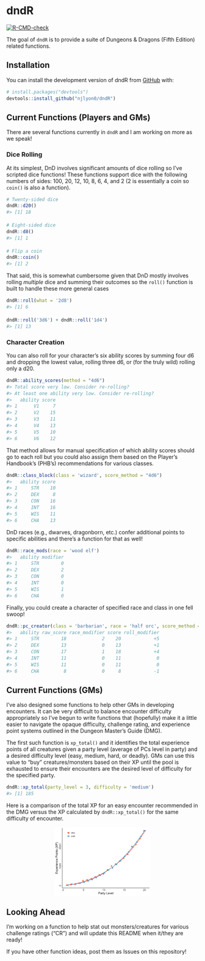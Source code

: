 
<!-- README.md is generated from README.Rmd. Please edit that file -->

# dndR

<!-- badges: start -->

[![R-CMD-check](https://github.com/njlyon0/dndR/workflows/R-CMD-check/badge.svg)](https://github.com/njlyon0/dndR/actions)
<!-- badges: end -->

The goal of `dndR` is to provide a suite of Dungeons & Dragons (Fifth
Edition) related functions.

## Installation

You can install the development version of dndR from
[GitHub](https://github.com/) with:

``` r
# install.packages("devtools")
devtools::install_github("njlyon0/dndR")
```

## Current Functions (Players and GMs)

There are several functions currently in `dndR` and I am working on more
as we speak!

### Dice Rolling

At its simplest, DnD involves significant amounts of dice rolling so
I’ve scripted dice functions! These functions support dice with the
following numbers of sides: 100, 20, 12, 10, 8, 6, 4, and 2 (2 is
essentially a coin so `coin()` is also a function).

``` r
# Twenty-sided dice
dndR::d20()
#> [1] 18

# Eight-sided dice
dndR::d8()
#> [1] 1

# Flip a coin
dndR::coin()
#> [1] 2
```

That said, this is somewhat cumbersome given that DnD mostly involves
rolling *multiple* dice and summing their outcomes so the `roll()`
function is built to handle these more general cases

``` r
dndR::roll(what = '2d8')
#> [1] 6

dndR::roll('3d6') + dndR::roll('1d4')
#> [1] 13
```

### Character Creation

You can also roll for your character’s six ability scores by summing
four d6 and dropping the lowest value, rolling three d6, or (for the
truly wild) rolling only a d20.

``` r
dndR::ability_scores(method = "4d6")
#> Total score very low. Consider re-rolling?
#> At least one ability very low. Consider re-rolling?
#>   ability score
#> 1      V1     7
#> 2      V2    15
#> 3      V3    11
#> 4      V4    13
#> 5      V5    10
#> 6      V6    12
```

That method allows for manual specification of which ability scores
should go to each roll but you could also assign them based on the
Player’s Handbook’s (PHB’s) recommendations for various classes.

``` r
dndR::class_block(class = 'wizard', score_method = "4d6")
#>   ability score
#> 1     STR    10
#> 2     DEX     8
#> 3     CON    16
#> 4     INT    16
#> 5     WIS    11
#> 6     CHA    13
```

DnD races (e.g., dwarves, dragonborn, etc.) confer additional points to
specific abilities and there’s a function for that as well!

``` r
dndR::race_mods(race = 'wood elf')
#>   ability modifier
#> 1     STR        0
#> 2     DEX        2
#> 3     CON        0
#> 4     INT        0
#> 5     WIS        1
#> 6     CHA        0
```

Finally, you could create a character of specified race and class in one
fell swoop!

``` r
dndR::pc_creator(class = 'barbarian', race = 'half orc', score_method = "4d6")
#>   ability raw_score race_modifier score roll_modifier
#> 1     STR        18             2    20            +5
#> 2     DEX        13             0    13            +1
#> 3     CON        17             1    18            +4
#> 4     INT        11             0    11             0
#> 5     WIS        11             0    11             0
#> 6     CHA         8             0     8            -1
```

## Current Functions (GMs)

I’ve also designed some functions to help other GMs in developing
encounters. It can be very difficult to balance encounter difficulty
appropriately so I’ve begun to write functions that (hopefully) make it
a little easier to navigate the opaque difficulty, challenge rating, and
experience point systems outlined in the Dungeon Master’s Guide (DMG).

The first such function is `xp_total()` and it identifies the total
experience points of all creatures given a party level (average of PCs
level in party) and a desired difficulty level (easy, medium, hard, or
deadly). GMs can use this value to “buy” creatures/monsters based on
their XP until the pool is exhausted to ensure their encounters are the
desired level of difficulty for the specified party.

``` r
dndR::xp_total(party_level = 3, difficulty = 'medium')
#> [1] 185
```

Here is a comparison of the total XP for an easy encounter recommended
in the DMG versus the XP calculated by `dndR::xp_total()` for the same
difficulty of encounter.

<img src="man/figures/README-xp_demo-1.png" width="50%" style="display: block; margin: auto;" />

## Looking Ahead

I’m working on a function to help stat out monsters/creatures for
various challenge ratings (“CR”) and will update this README when
it/they are ready!

If you have other function ideas, post them as Issues on this
repository!
